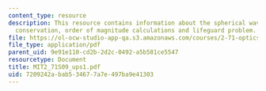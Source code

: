 ```yaml
---
content_type: resource
description: This resource contains information about the spherical waves and energy
  conservation, order of magnitude calculations and lifeguard problem.
file: https://ol-ocw-studio-app-qa.s3.amazonaws.com/courses/2-71-optics-spring-2009/7209242abab534677a7e497ba9e41303_MIT2_71S09_ups1.pdf
file_type: application/pdf
parent_uid: 9e91e110-cd2b-2d2c-0492-a5b581ce5547
resourcetype: Document
title: MIT2_71S09_ups1.pdf
uid: 7209242a-bab5-3467-7a7e-497ba9e41303
---
```

